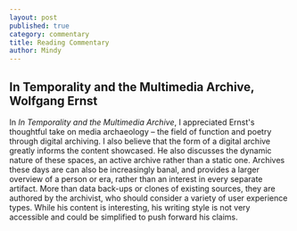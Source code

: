 ```yaml
---
layout: post
published: true
category: commentary
title: Reading Commentary
author: Mindy
---
```

## In Temporality and the Multimedia Archive, Wolfgang Ernst

In _In Temporality and the Multimedia Archive_, I appreciated Ernst's thoughtful take on media archaeology – the field of function and poetry through digital archiving. I also believe that the form of a digital archive greatly informs the content showcased. He also discusses the dynamic nature of these spaces, an active archive rather than a static one. Archives these days are can also be increasingly banal, and provides a larger overview of a person or era, rather than an interest in every separate artifact. More than data back-ups or clones of existing sources, they are authored by the archivist, who should consider a variety of user experience types. While his content is interesting, his writing style is not very accessible and could be simplified to push forward his claims. 
